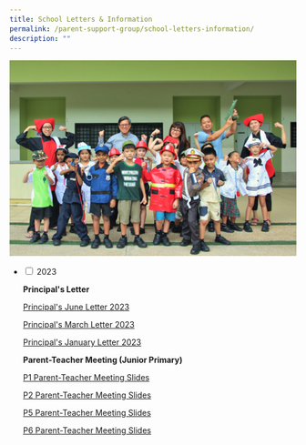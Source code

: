 ```yaml
---
title: School Letters & Information
permalink: /parent-support-group/school-letters-information/
description: ""
---
```

<img src="/images/For-Parents-General-Information2.png">
<ul class="jekyllcodex_accordion">
<li>
<input type="checkbox" id="accordion1">
<label for="accordion1">2023</label>
<div>
<p><strong>Principal's Letter</strong></p>
<p><a href="/files/P's%20Letter/2023-03%20principal%20june%20letter.pdf">Principal's June Letter 2023</a></p>
<p><a href="/files/2023-02-Principal.pdf">Principal's March Letter 2023</a></p>
<p><a href="/files/2023-01-Principal.pdf">Principal's January Letter 2023</a></p>

<p><strong>Parent-Teacher Meeting (Junior Primary)</strong></p>
<p><a href="/files/P1-PTM-1-Feb-2023.pdf">P1 Parent-Teacher Meeting Slides</a></p>
<p><a href="/files/P2-PTM-1-Feb-2023.pdf">P2 Parent-Teacher Meeting Slides</a></p>
<p><a href="/files/P5-PTM-2-Feb-2023-.pdf">P5 Parent-Teacher Meeting Slides</a></p>
<p><a href="/files/P6-PTM-2-FEB-2023-.pdf">P6 Parent-Teacher Meeting Slides</a></p>
</div>
</li>
</ul>